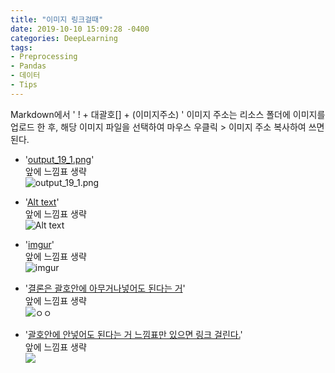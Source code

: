 ```yaml
---
title: "이미지 링크걸때"
date: 2019-10-10 15:09:28 -0400
categories: DeepLearning
tags:
- Preprocessing
- Pandas
- 데이터 
- Tips
---
```



Markdown에서 ' ! + 대괄호[] + (이미지주소) ' 
이미지 주소는 리소스 폴더에 이미지를 업로드 한 후, 해당 이미지 파일을 선택하여 마우스 우클릭 > 이미지 주소 복사하여 쓰면 된다.



- '[output_19_1.png](https://github.com/jypost/jypost.github.io/blob/master/img/output_19_1.png?raw=true)'<br>앞에 느낌표 생략<br>
![output_19_1.png](https://github.com/jypost/jypost.github.io/blob/master/img/output_19_1.png?raw=true)


- '[Alt text](https://github.com/jypost/jypost.github.io/blob/master/img/output_19_1.png?raw=true)'<br>앞에 느낌표 생략<br>
![Alt text](https://github.com/jypost/jypost.github.io/blob/master/img/output_19_1.png?raw=true)


- '[imgur](https://github.com/jypost/jypost.github.io/blob/master/img/output_19_1.png?raw=true)'<br>앞에 느낌표 생략<br>
![imgur](https://github.com/jypost/jypost.github.io/blob/master/img/output_19_1.png?raw=true)


- '[결론은 괄호안에 아무거나넣어도 된다는 거](https://github.com/jypost/jypost.github.io/blob/master/img/output_19_1.png?raw=true)'<br>앞에 느낌표 생략<br>
![ㅇㅇ](https://github.com/jypost/jypost.github.io/blob/master/img/output_19_1.png?raw=true)


- '[괄호안에 안넣어도 된다는 거 느낌표만 있으면 링크 걸린다.](https://github.com/jypost/jypost.github.io/blob/master/img/output_19_1.png?raw=true)'<br>앞에 느낌표 생략<br>
![](https://github.com/jypost/jypost.github.io/blob/master/img/output_19_1.png?raw=true)



